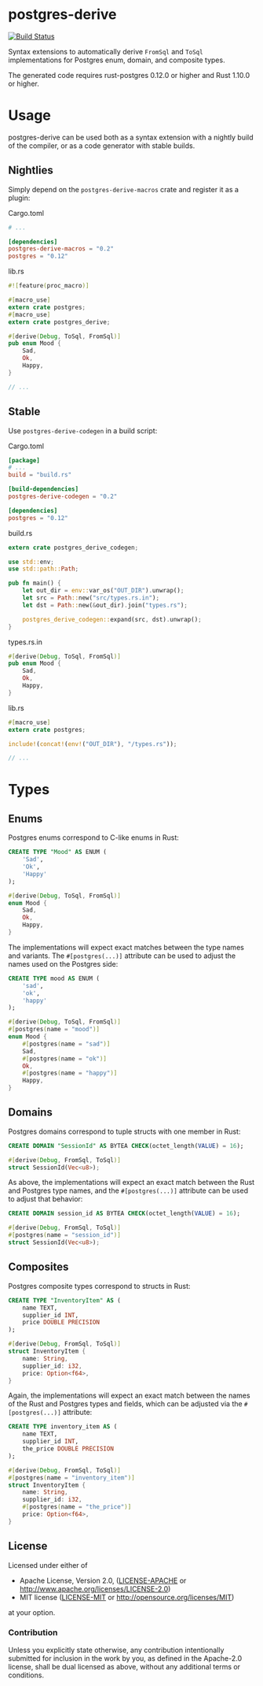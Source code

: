 # postgres-derive

[![Build Status](https://travis-ci.org/sfackler/rust-postgres-derive.svg?branch=master)](https://travis-ci.org/sfackler/rust-postgres-derive)

Syntax extensions to automatically derive `FromSql` and `ToSql` implementations for Postgres enum,
domain, and composite types.

The generated code requires rust-postgres 0.12.0 or higher and Rust 1.10.0 or higher.

# Usage

postgres-derive can be used both as a syntax extension with a nightly build of the compiler, or
as a code generator with stable builds.

## Nightlies

Simply depend on the `postgres-derive-macros` crate and register it as a plugin:


Cargo.toml
```toml
# ...

[dependencies]
postgres-derive-macros = "0.2"
postgres = "0.12"
```

lib.rs
```rust
#![feature(proc_macro)]

#[macro_use]
extern crate postgres;
#[macro_use]
extern crate postgres_derive;

#[derive(Debug, ToSql, FromSql)]
pub enum Mood {
    Sad,
    Ok,
    Happy,
}

// ...
```

## Stable

Use `postgres-derive-codegen` in a build script:

Cargo.toml
```toml
[package]
# ...
build = "build.rs"

[build-dependencies]
postgres-derive-codegen = "0.2"

[dependencies]
postgres = "0.12"
```

build.rs
```rust
extern crate postgres_derive_codegen;

use std::env;
use std::path::Path;

pub fn main() {
    let out_dir = env::var_os("OUT_DIR").unwrap();
    let src = Path::new("src/types.rs.in");
    let dst = Path::new(&out_dir).join("types.rs");

    postgres_derive_codegen::expand(src, dst).unwrap();
}
```

types.rs.in
```rust
#[derive(Debug, ToSql, FromSql)]
pub enum Mood {
    Sad,
    Ok,
    Happy,
}
```

lib.rs
```rust
#[macro_use]
extern crate postgres;

include!(concat!(env!("OUT_DIR"), "/types.rs"));

// ...
```

# Types

## Enums

Postgres enums correspond to C-like enums in Rust:

```sql
CREATE TYPE "Mood" AS ENUM (
    'Sad',
    'Ok',
    'Happy'
);
```

```rust
#[derive(Debug, ToSql, FromSql)]
enum Mood {
    Sad,
    Ok,
    Happy,
}
```

The implementations will expect exact matches between the type names and variants. The
`#[postgres(...)]` attribute can be used to adjust the names used on the Postgres side:

```sql
CREATE TYPE mood AS ENUM (
    'sad',
    'ok',
    'happy'
);
```

```rust
#[derive(Debug, ToSql, FromSql)]
#[postgres(name = "mood")]
enum Mood {
    #[postgres(name = "sad")]
    Sad,
    #[postgres(name = "ok")]
    Ok,
    #[postgres(name = "happy")]
    Happy,
}
```

## Domains

Postgres domains correspond to tuple structs with one member in Rust:

```sql
CREATE DOMAIN "SessionId" AS BYTEA CHECK(octet_length(VALUE) = 16);
```

```rust
#[derive(Debug, FromSql, ToSql)]
struct SessionId(Vec<u8>);
```

As above, the implementations will expect an exact match between the Rust and Postgres type names,
and the `#[postgres(...)]` attribute can be used to adjust that behavior:

```sql
CREATE DOMAIN session_id AS BYTEA CHECK(octet_length(VALUE) = 16);
```

```rust
#[derive(Debug, FromSql, ToSql)]
#[postgres(name = "session_id")]
struct SessionId(Vec<u8>);
```

## Composites

Postgres composite types correspond to structs in Rust:

```sql
CREATE TYPE "InventoryItem" AS (
    name TEXT,
    supplier_id INT,
    price DOUBLE PRECISION
);
```

```rust
#[derive(Debug, FromSql, ToSql)]
struct InventoryItem {
    name: String,
    supplier_id: i32,
    price: Option<f64>,
}
```

Again, the implementations will expect an exact match between the names of the Rust and Postgres
types and fields, which can be adjusted via the `#[postgres(...)]` attribute:


```sql
CREATE TYPE inventory_item AS (
    name TEXT,
    supplier_id INT,
    the_price DOUBLE PRECISION
);
```

```rust
#[derive(Debug, FromSql, ToSql)]
#[postgres(name = "inventory_item")]
struct InventoryItem {
    name: String,
    supplier_id: i32,
    #[postgres(name = "the_price")]
    price: Option<f64>,
}
```

## License

Licensed under either of

 * Apache License, Version 2.0, ([LICENSE-APACHE](LICENSE-APACHE) or http://www.apache.org/licenses/LICENSE-2.0)
 * MIT license ([LICENSE-MIT](LICENSE-MIT) or http://opensource.org/licenses/MIT)

at your option.

### Contribution

Unless you explicitly state otherwise, any contribution intentionally
submitted for inclusion in the work by you, as defined in the Apache-2.0
license, shall be dual licensed as above, without any additional terms or
conditions.
